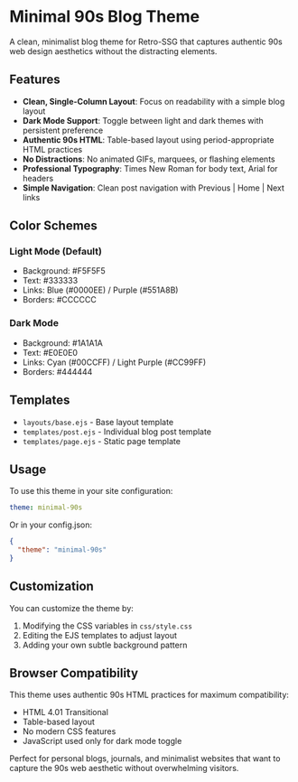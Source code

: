 # Minimal 90s Blog Theme

A clean, minimalist blog theme for Retro-SSG that captures authentic 90s web design aesthetics without the distracting elements.

## Features

- **Clean, Single-Column Layout**: Focus on readability with a simple blog layout
- **Dark Mode Support**: Toggle between light and dark themes with persistent preference
- **Authentic 90s HTML**: Table-based layout using period-appropriate HTML practices
- **No Distractions**: No animated GIFs, marquees, or flashing elements
- **Professional Typography**: Times New Roman for body text, Arial for headers
- **Simple Navigation**: Clean post navigation with Previous | Home | Next links

## Color Schemes

### Light Mode (Default)
- Background: #F5F5F5
- Text: #333333
- Links: Blue (#0000EE) / Purple (#551A8B)
- Borders: #CCCCCC

### Dark Mode
- Background: #1A1A1A
- Text: #E0E0E0
- Links: Cyan (#00CCFF) / Light Purple (#CC99FF)
- Borders: #444444

## Templates

- `layouts/base.ejs` - Base layout template
- `templates/post.ejs` - Individual blog post template
- `templates/page.ejs` - Static page template

## Usage

To use this theme in your site configuration:

```yaml
theme: minimal-90s
```

Or in your config.json:

```json
{
  "theme": "minimal-90s"
}
```

## Customization

You can customize the theme by:
1. Modifying the CSS variables in `css/style.css`
2. Editing the EJS templates to adjust layout
3. Adding your own subtle background pattern

## Browser Compatibility

This theme uses authentic 90s HTML practices for maximum compatibility:
- HTML 4.01 Transitional
- Table-based layout
- No modern CSS features
- JavaScript used only for dark mode toggle

Perfect for personal blogs, journals, and minimalist websites that want to capture the 90s web aesthetic without overwhelming visitors.
